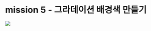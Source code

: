# mission 5 - 그라데이션 배경색 만들기

<img src="(https://user-images.githubusercontent.com/102863300/164452922-ce7a4f5e-657c-4380-8fd6-26a7a2329997.gif">
